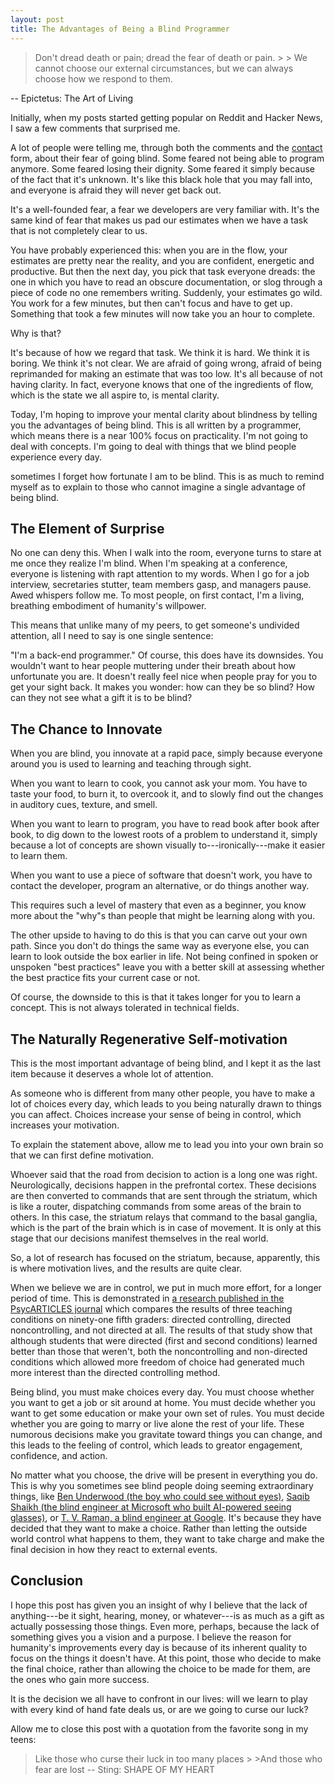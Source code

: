 ```yaml
---
layout: post
title: The Advantages of Being a Blind Programmer
---
```


> Don't dread death or pain; dread the fear of death or pain. 
    >
    > We cannot choose our external circumstances, but we can always choose how we respond to them. 

-- Epictetus: The Art of Living 

Initially, when my posts started getting popular on Reddit and Hacker News, I saw a few comments that surprised me.

A lot of people were telling me, through both the comments and the [contact](/contact) form, about their fear of going blind. Some feared not being able to program anymore. Some feared losing their dignity. Some feared it simply because of the fact that it's unknown. It's like this black hole that you may fall into, and everyone is afraid they will never get back out.

It's a well-founded fear, a fear we developers are very familiar with. It's the same kind of fear that makes us pad our estimates when we have a task that is not completely clear to us.

You have probably experienced this: when you are in the flow, your estimates are pretty near the reality, and you are confident, energetic and productive. But then the next day, you pick that task everyone dreads: the one in which you have to read an obscure documentation, or slog through a piece of code no one remembers writing. Suddenly, your estimates go wild. You work for a few minutes, but then can't focus and have to get up. Something that took a few minutes will now take you an hour to complete.

Why is that?

It's because of how we regard that task. We think it is hard. We think it is boring. We think it's not clear. We are afraid of going wrong, afraid of being reprimanded for making an estimate that was too low. It's all because of not having clarity. In fact, everyone knows that one of the ingredients of flow, which is the state we all aspire to, is mental clarity.

Today, I'm hoping to improve your mental clarity about blindness by telling you the advantages of being blind. This is all written by a programmer, which means there is a near 100% focus on practicality. I'm not going to deal with concepts. I'm going to deal with things that we blind people experience every day.

sometimes I forget how fortunate I am to be blind. This is as much to remind myself as to explain to those who cannot imagine a single advantage of being blind.

## The Element of Surprise

No one can deny this. When I walk into the room, everyone turns to stare at me once they realize I'm blind. When I'm speaking at a conference, everyone is listening with rapt attention to my words. When I go for a job interview, secretaries stutter, team members gasp, and managers pause. Awed whispers follow me. To most people, on first contact, I'm a living, breathing embodiment of humanity's willpower.

This means that unlike many of my peers, to get someone's undivided attention, all I need to say is one single sentence:

"I'm a back-end programmer."
Of course, this does have its downsides. You wouldn't want to hear people muttering under their breath about how unfortunate you are. It doesn't really feel nice when people pray for you to get your sight back. It makes you wonder: how can they be so blind? How can they not see what a gift it is to be blind?

## The Chance to Innovate

When you are blind, you innovate at a rapid pace, simply because everyone around you is used to learning and teaching through sight.

When you want to learn to cook, you cannot ask your mom. You have to taste your food, to burn it, to overcook it, and to slowly find out the changes in auditory cues, texture, and smell.

When you want to learn to program, you have to read book after book after book, to dig down to the lowest roots of a problem to understand it, simply because a lot of concepts are shown visually to---ironically---make it easier to learn them.

When you want to use a piece of software that doesn't work, you have to contact the developer, program an alternative, or do things another way.

This requires such a level of mastery that even as a beginner, you know more about the "why"s than people that might be learning along with you.

The other upside to having to do this is that you can carve out your own path. Since you don't do things the same way as everyone else, you can learn to look outside the box earlier in life. Not being confined in spoken or unspoken "best practices" leave you with a better skill at assessing whether the best practice fits your current case or not.

Of course, the downside to this is that it takes longer for you to learn a concept. This is not always tolerated in technical fields.

## The Naturally Regenerative Self-motivation

This is the most important advantage of being blind, and I kept it as the last item because it deserves a whole lot of attention.

As someone who is different from many other people, you have to make a lot of choices every day, which leads to you being naturally drawn to things you can affect. Choices increase your sense of being in control, which increases your motivation.

To explain the statement above, allow me to lead you into your own brain so that we can first define motivation.

Whoever said that the road from decision to action is a long one was right. Neurologically, decisions happen in the prefrontal cortex. These decisions are then converted to commands that are sent through the striatum, which is like a router, dispatching commands from some areas of the brain to others. In this case, the striatum relays that command to the basal ganglia, which is the part of the brain which is in case of movement. It is only at this stage that our decisions manifest themselves in the real world.

So, a lot of research has focused on the striatum, because, apparently, this is where motivation lives, and the results are quite clear.

When we believe we are in control, we put in much more effort, for a longer period of time. This is demonstrated in [a research published in the PsycARTICLES journal](http://psycnet.apa.org/journals/psp/52/5/890/) which compares the results of three teaching conditions on ninety-one fifth graders: directed controlling, directed noncontrolling, and not directed at all. The results of that study show that although students that were directed (first and second conditions) learned better than those that weren't, both the noncontrolling and non-directed conditions which allowed more freedom of choice had generated much more interest than the directed controlling method.

Being blind, you must make choices every day. You must choose whether you want to get a job or sit around at home. You must decide whether you want to get some education or make your own set of rules. You must decide whether you are going to marry or live alone the rest of your life. These numorous decisions make you gravitate toward things you can change, and this leads to the feeling of control, which leads to greator engagement, confidence, and action.

No matter what you choose, the drive will be present in everything you do. This is why you sometimes see blind people doing seeming extraordinary things, like [Ben Underwood (the boy who could see without eyes)](https://www.youtube.com/watch?v=TeFRkAYb1uk&feature=em-share_video_user), [Saqib Shaikh (the blind engineer at Microsoft who built AI-powered seeing glasses)](https://www.youtube.com/watch?v=R2mC-NUAmMk), or [T. V. Raman, a blind engineer at Google](http://research.google.com/pubs/author3559.html). It's because they have decided that they want to make a choice. Rather than letting the outside world control what happens to them, they want to take charge and make the final decision in how they react to external events.

## Conclusion

I hope this post has given you an insight of why I believe that the lack of anything---be it sight, hearing, money, or whatever---is as much as a gift as actually possessing those things. Even more, perhaps, because the lack of something gives you a vision and a purpose. I believe the reason for humanity's improvements every day is because of its inherent quality to focus on the things it doesn't have. At this point, those who decide to make the final choice, rather than allowing the choice to be made for them, are the ones who gain more success.

It is the decision we all have to confront in our lives: will we learn to play with every kind of hand fate deals us, or are we going to curse our luck?

Allow me to close this post with a quotation from the favorite song in my teens:

> Like those who curse their luck in too many places
    >
    >And those who fear are lost
-- Sting: SHAPE OF MY HEART